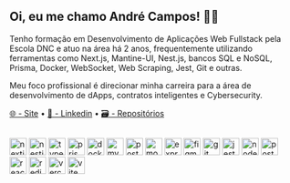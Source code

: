 <h2>Oi, eu me chamo André Campos! 🙋‍♂️</h2>
<div>
  <p>Tenho formação em Desenvolvimento de Aplicações Web Fullstack pela Escola DNC e atuo na área há 2 anos, frequentemente utilizando ferramentas como Next.js, Mantine-UI, Nest.js, bancos SQL e NoSQL, Prisma, Docker, WebSocket, Web Scraping, Jest, Git e outras.</p>
  <p>Meu foco profissional é direcionar minha carreira para a área de desenvolvimento de dApps, contratos inteligentes e Cybersecurity.</p>
  <a href="https://oxdr.tech/">🌐 - Site</a>
  •
  <a href="https://www.linkedin.com/in/oxdrtech/">💼 - Linkedin</a>
  •
  <a href="https://github.com/oxdrtech?tab=repositories">🗃️ - Repositórios</a>
</div>

##

<div align="left">
  <img src="https://skillicons.dev/icons?i=nextjs" height="30" alt="nextjs logo"  />
  <img src="https://skillicons.dev/icons?i=nestjs" height="30" alt="nestjs logo"  />
  <img src="https://skillicons.dev/icons?i=ts" height="30" alt="typescript logo"  />
  <img src="https://skillicons.dev/icons?i=prisma" height="30" alt="prisma logo"  />
  <img src="https://skillicons.dev/icons?i=docker" height="30" alt="docker logo"  />
  <img src="https://skillicons.dev/icons?i=mysql" height="30" alt="mysql logo"  />
  <img src="https://skillicons.dev/icons?i=postgres" height="30" alt="postgresql logo"  />
  <img src="https://skillicons.dev/icons?i=mongodb" height="30" alt="mongodb logo"  />
  <img src="https://skillicons.dev/icons?i=express" height="30" alt="express logo"  />
  <img src="https://skillicons.dev/icons?i=figma" height="30" alt="figma logo"  />
  <img src="https://skillicons.dev/icons?i=git" height="30" alt="git logo"  />
  <img src="https://skillicons.dev/icons?i=jest" height="30" alt="jest logo"  />
  <img src="https://skillicons.dev/icons?i=nodejs" height="30" alt="nodejs logo"  />
  <img src="https://skillicons.dev/icons?i=postman" height="30" alt="postman logo"  />
  <img src="https://skillicons.dev/icons?i=react" height="30" alt="react logo"  />
  <img src="https://skillicons.dev/icons?i=redis" height="30" alt="redis logo"  />
  <img src="https://skillicons.dev/icons?i=vercel" height="30" alt="vercel logo"  />
  <img src="https://skillicons.dev/icons?i=vite" height="30" alt="vite logo"  />
</div>
